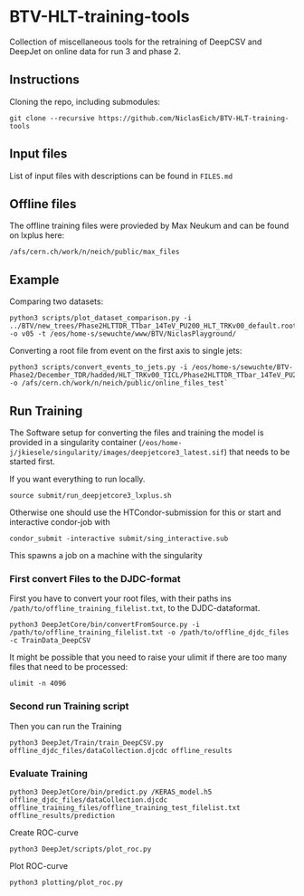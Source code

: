 # BTV-HLT-training-tools
Collection of miscellaneous tools for the retraining of DeepCSV and DeepJet on online data for run 3 and phase 2.

## Instructions
Cloning the repo, including submodules:
```shell
git clone --recursive https://github.com/NiclasEich/BTV-HLT-training-tools
```

## Input files
List of input files with descriptions can be found in `FILES.md`

## Offline files

The offline training files were provieded by Max Neukum and can be found  on lxplus here:
```shell
/afs/cern.ch/work/n/neich/public/max_files
```


## Example

Comparing two datasets:

```shell
python3 scripts/plot_dataset_comparison.py -i ../BTV/new_trees/Phase2HLTTDR_TTbar_14TeV_PU200_HLT_TRKv00_default.root -o v05 -t /eos/home-s/sewuchte/www/BTV/NiclasPlayground/
```

Converting a root file from event on the first axis to single jets:

```shell
python3 scripts/convert_events_to_jets.py -i /eos/home-s/sewuchte/BTV-Phase2/December_TDR/hadded/HLT_TRKv00_TICL/Phase2HLTTDR_TTbar_14TeV_PU200_HLT_TRKv00_default.root -o /afs/cern.ch/work/n/neich/public/online_files_test`
```

## Run Training

The Software setup for converting the files and training the model is provided in a singularity container (`/eos/home-j/jkiesele/singularity/images/deepjetcore3_latest.sif`)
that needs to be started first.

If you want everything to run locally.

```shell
source submit/run_deepjetcore3_lxplus.sh
```

Otherwise one should use the HTCondor-submission for this or start and interactive
condor-job with

```shell
condor_submit -interactive submit/sing_interactive.sub
```

This spawns a job on a machine with the singularity


### First convert Files to the DJDC-format

First you have to convert your root files, with their paths ins `/path/to/offline_training_filelist.txt`, to
the DJDC-dataformat.

```shell
python3 DeepJetCore/bin/convertFromSource.py -i /path/to/offline_training_filelist.txt -o /path/to/offline_djdc_files -c TrainData_DeepCSV
```

It might be possible that you need to raise your ulimit if there are too many files that need to be processed:

```shell
ulimit -n 4096
```

### Second run Training script

Then you can run the Training

```shell
python3 DeepJet/Train/train_DeepCSV.py offline_djdc_files/dataCollection.djcdc offline_results
```

### Evaluate Training


```shell
python3 DeepJetCore/bin/predict.py /KERAS_model.h5 offline_djdc_files/dataCollection.djcdc offline_training_files/offline_training_test_filelist.txt offline_results/prediction
```

Create ROC-curve

```shell
python3 DeepJet/scripts/plot_roc.py
```

Plot ROC-curve

```shell
python3 plotting/plot_roc.py
```
